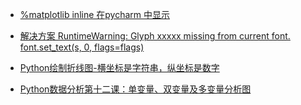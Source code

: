 
* [%matplotlib inline 在pycharm 中显示](https://blog.csdn.net/scar2016/article/details/120735929)
* [解决方案 RuntimeWarning: Glyph xxxxx missing from current font. font.set_text(s, 0, flags=flags)](https://blog.csdn.net/qq_41685265/article/details/106979348)

* [Python绘制折线图-横坐标是字符串，纵坐标是数字](https://blog.csdn.net/qq542819222/article/details/126642243)
* [Python数据分析第十二课：单变量、双变量及多变量分析图](https://blog.csdn.net/fightingoyo/article/details/106694389)

